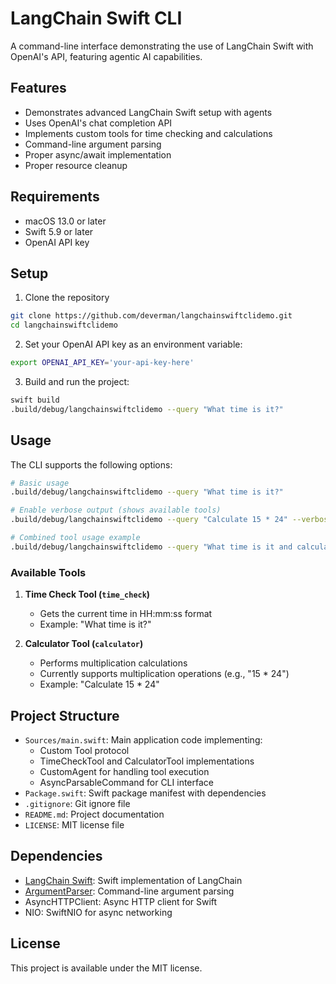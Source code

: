 # LangChain Swift CLI

A command-line interface demonstrating the use of LangChain Swift with OpenAI's API, featuring agentic AI capabilities.

## Features

- Demonstrates advanced LangChain Swift setup with agents
- Uses OpenAI's chat completion API
- Implements custom tools for time checking and calculations
- Command-line argument parsing
- Proper async/await implementation
- Proper resource cleanup

## Requirements

- macOS 13.0 or later
- Swift 5.9 or later
- OpenAI API key

## Setup

1. Clone the repository
```bash
git clone https://github.com/deverman/langchainswiftclidemo.git
cd langchainswiftclidemo
```

2. Set your OpenAI API key as an environment variable:
```bash
export OPENAI_API_KEY='your-api-key-here'
```

3. Build and run the project:
```bash
swift build
.build/debug/langchainswiftclidemo --query "What time is it?"
```

## Usage

The CLI supports the following options:

```bash
# Basic usage
.build/debug/langchainswiftclidemo --query "What time is it?"

# Enable verbose output (shows available tools)
.build/debug/langchainswiftclidemo --query "Calculate 15 * 24" --verbose

# Combined tool usage example
.build/debug/langchainswiftclidemo --query "What time is it and calculate 15 * 24?"
```

### Available Tools

1. **Time Check Tool (`time_check`)**
   - Gets the current time in HH:mm:ss format
   - Example: "What time is it?"

2. **Calculator Tool (`calculator`)**
   - Performs multiplication calculations
   - Currently supports multiplication operations (e.g., "15 * 24")
   - Example: "Calculate 15 * 24"

## Project Structure

- `Sources/main.swift`: Main application code implementing:
  - Custom Tool protocol
  - TimeCheckTool and CalculatorTool implementations
  - CustomAgent for handling tool execution
  - AsyncParsableCommand for CLI interface
- `Package.swift`: Swift package manifest with dependencies
- `.gitignore`: Git ignore file
- `README.md`: Project documentation
- `LICENSE`: MIT license file

## Dependencies

- [LangChain Swift](https://github.com/buhe/langchain-swift): Swift implementation of LangChain
- [ArgumentParser](https://github.com/apple/swift-argument-parser): Command-line argument parsing
- AsyncHTTPClient: Async HTTP client for Swift
- NIO: SwiftNIO for async networking

## License

This project is available under the MIT license. 